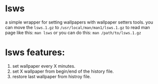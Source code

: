 # lsws
a simple wrapper for setting wallpapers with wallpaper setters tools.
you can move the `lsws.1.gz` to `/usr/local/man/man1/lsws.1.gz` to read man page like this: `man lsws`
or you can do this: `man /path/to/lsws.1.gz`
# lsws features:
1. set wallpaper every X minutes.
2. set X wallpaper from  begin/end of the history file.
3. restore last wallpaper from histroy file.
